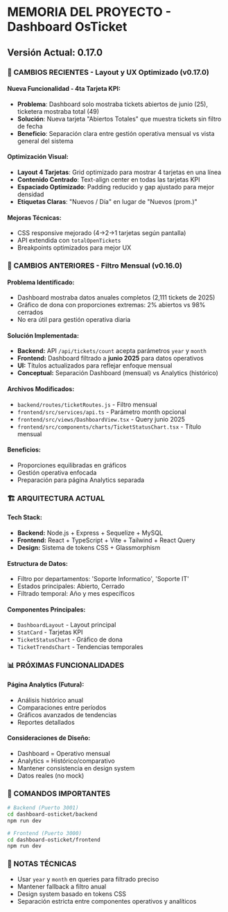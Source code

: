 # MEMORIA DEL PROYECTO - Dashboard OsTicket

## Versión Actual: 0.17.0

### 🎯 CAMBIOS RECIENTES - Layout y UX Optimizado (v0.17.0)

#### **Nueva Funcionalidad - 4ta Tarjeta KPI:**
- **Problema**: Dashboard solo mostraba tickets abiertos de junio (25), ticketera mostraba total (49)
- **Solución**: Nueva tarjeta "Abiertos Totales" que muestra tickets sin filtro de fecha
- **Beneficio**: Separación clara entre gestión operativa mensual vs vista general del sistema

#### **Optimización Visual:**
- **Layout 4 Tarjetas**: Grid optimizado para mostrar 4 tarjetas en una línea
- **Contenido Centrado**: Text-align center en todas las tarjetas KPI
- **Espaciado Optimizado**: Padding reducido y gap ajustado para mejor densidad
- **Etiquetas Claras**: "Nuevos / Día" en lugar de "Nuevos (prom.)"

#### **Mejoras Técnicas:**
- CSS responsive mejorado (4→2→1 tarjetas según pantalla)
- API extendida con `totalOpenTickets`
- Breakpoints optimizados para mejor UX

### 🎯 CAMBIOS ANTERIORES - Filtro Mensual (v0.16.0)

#### **Problema Identificado:**
- Dashboard mostraba datos anuales completos (2,111 tickets de 2025)
- Gráfico de dona con proporciones extremas: 2% abiertos vs 98% cerrados
- No era útil para gestión operativa diaria

#### **Solución Implementada:**
- **Backend:** API `/api/tickets/count` acepta parámetros `year` y `month`
- **Frontend:** Dashboard filtrado a **junio 2025** para datos operativos
- **UI:** Títulos actualizados para reflejar enfoque mensual
- **Conceptual:** Separación Dashboard (mensual) vs Analytics (histórico)

#### **Archivos Modificados:**
- `backend/routes/ticketRoutes.js` - Filtro mensual
- `frontend/src/services/api.ts` - Parámetro month opcional
- `frontend/src/views/DashboardView.tsx` - Query junio 2025
- `frontend/src/components/charts/TicketStatusChart.tsx` - Título mensual

#### **Beneficios:**
- Proporciones equilibradas en gráficos
- Gestión operativa enfocada
- Preparación para página Analytics separada

### 🏗️ ARQUITECTURA ACTUAL

#### **Tech Stack:**
- **Backend:** Node.js + Express + Sequelize + MySQL
- **Frontend:** React + TypeScript + Vite + Tailwind + React Query
- **Design:** Sistema de tokens CSS + Glassmorphism

#### **Estructura de Datos:**
- Filtro por departamentos: 'Soporte Informatico', 'Soporte IT'
- Estados principales: Abierto, Cerrado
- Filtrado temporal: Año y mes específicos

#### **Componentes Principales:**
- `DashboardLayout` - Layout principal
- `StatCard` - Tarjetas KPI
- `TicketStatusChart` - Gráfico de dona
- `TicketTrendsChart` - Tendencias temporales

### 📊 PRÓXIMAS FUNCIONALIDADES

#### **Página Analytics (Futura):**
- Análisis histórico anual
- Comparaciones entre períodos
- Gráficos avanzados de tendencias
- Reportes detallados

#### **Consideraciones de Diseño:**
- Dashboard = Operativo mensual
- Analytics = Histórico/comparativo
- Mantener consistencia en design system
- Datos reales (no mock)

### 🔧 COMANDOS IMPORTANTES

```bash
# Backend (Puerto 3001)
cd dashboard-osticket/backend
npm run dev

# Frontend (Puerto 3000)
cd dashboard-osticket/frontend  
npm run dev
```

### 📝 NOTAS TÉCNICAS

- Usar `year` y `month` en queries para filtrado preciso
- Mantener fallback a filtro anual
- Design system basado en tokens CSS
- Separación estricta entre componentes operativos y analíticos 
